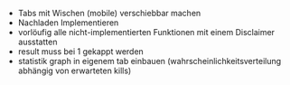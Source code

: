 - Tabs mit Wischen (mobile) verschiebbar machen
- Nachladen Implementieren
- vorlöufig alle nicht-implementierten Funktionen mit einem Disclaimer ausstatten
- result muss bei 1 gekappt werden
- statistik graph in eigenem tab einbauen (wahrscheinlichkeitsverteilung abhängig von erwarteten kills)
